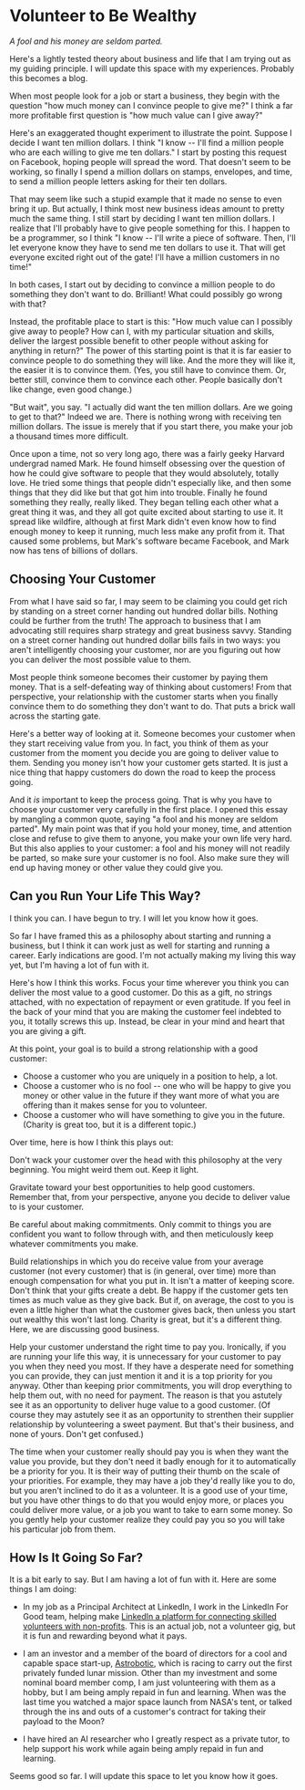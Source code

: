 Volunteer to Be Wealthy
=======================

_A fool and his money are seldom parted._

Here's a lightly tested theory about business and life that I am trying out as my guiding principle. I will update this space with my experiences. Probably this becomes a blog.

When most people look for a job or start a business, they begin with the question "how much money can I convince people to give me?" I think a far more profitable first question is "how much value can I give away?"

Here's an exaggerated thought experiment to illustrate the point. Suppose I decide I want ten million dollars. I think "I know -- I'll find a million people who are each willing to give me ten dollars." I start by posting this request on Facebook, hoping people will spread the word. That doesn't seem to be working, so finally I spend a million dollars on stamps, envelopes, and time, to send a million people letters asking for their ten dollars.

That may seem like such a stupid example that it made no sense to even bring it up. But actually, I think most new business ideas amount to pretty much the same thing. I still start by deciding I want ten million dollars. I realize that I'll probably have to give people something for this. I happen to be a programmer, so I think "I know -- I'll write a piece of software. Then, I'll let everyone know they have to send me ten dollars to use it. That will get everyone excited right out of the gate! I'll have a million customers in no time!"

In both cases, I start out by deciding to convince a million people to do something they don't want to do. Brilliant! What could possibly go wrong with that?

Instead, the profitable place to start is this: "How much value can I possibly give away to people? How can I, with my particular situation and skills, deliver the largest possible benefit to other people without asking for anything in return?" The power of this starting point is that it is far easier to convince people to do something they will like. And the more they will like it, the easier it is to convince them. (Yes, you still have to convince them. Or, better still, convince them to convince each other. People basically don't like change, even good change.)

"But wait", you say. "I actually did want the ten million dollars. Are we going to get to that?" Indeed we are. There is nothing wrong with receiving ten million dollars. The issue is merely that if you start there, you make your job a thousand times more difficult.

Once upon a time, not so very long ago, there was a fairly geeky Harvard undergrad named Mark. He found himself obsessing over the question of how he could give software to people that they would absolutely, totally love. He tried some things that people didn't especially like, and then some things that they did like but that got him into trouble. Finally he found something they really, really liked. They began telling each other what a great thing it was, and they all got quite excited about starting to use it. It spread like wildfire, although at first Mark didn't even know how to find enough money to keep it running, much less make any profit from it. That caused some problems, but Mark's software became Facebook, and Mark now has tens of billions of dollars.

Choosing Your Customer
----------------------

From what I have said so far, I may seem to be claiming you could get rich by standing on a street corner handing out hundred dollar bills. Nothing could be further from the truth! The approach to business that I am advocating still requires sharp strategy and great business savvy. Standing on a street corner handing out hundred dollar bills fails in two ways: you aren't intelligently choosing your customer, nor are you figuring out how you can deliver the most possible value to them.

Most people think someone becomes their customer by paying them money. That is a self-defeating way of thinking about customers! From that perspective, your relationship with the customer starts when you finally convince them to do something they don't want to do. That puts a brick wall across the starting gate.

Here's a better way of looking at it. Someone becomes your customer when they start receiving value from you. In fact, you think of them as your customer from the moment you decide you are going to deliver value to them. Sending you money isn't how your customer gets started. It is just a nice thing that happy customers do down the road to keep the process going. 

And it *is* important to keep the process going. That is why you have to choose your customer very carefully in the first place. I opened this essay by mangling a common quote, saying "a fool and his money are seldom parted". My main point was that if you hold your money, time, and attention close and refuse to give them to anyone, you make your own life very hard. But this also applies to your customer: a fool and his money will not readily be parted, so make sure your customer is no fool. Also make sure they will end up having money or other value they could give you.

Can you Run Your Life This Way?
-------------------------------

I think you can. I have begun to try. I will let you know how it goes.

So far I have framed this as a philosophy about starting and running a business, but I think it can work just as well for starting and running a career. Early indications are good. I'm not actually making my living this way yet, but I'm having a lot of fun with it.

Here's how I think this works. Focus your time wherever you think you can deliver the most value to a good customer. Do this as a gift, no strings attached, with no expectation of repayment or even gratitude. If you feel in the back of your mind that you are making the customer feel indebted to you, it totally screws this up. Instead, be clear in your mind and heart that you are giving a gift.

At this point, your goal is to build a strong relationship with a good customer:

- Choose a customer who you are uniquely in a position to help, a lot.
- Choose a customer who is no fool -- one who will be happy to give you money or other value in the future if they  want more of what you are offering than it makes sense for you to volunteer.
- Choose a customer who will have something to give you in the future. (Charity is great too, but it is a different topic.)

Over time, here is how I think this plays out:

Don't wack your customer over the head with this philosophy at the very beginning. You might weird them out. Keep it light.

Gravitate toward your best opportunities to help good customers. Remember that, from your perspective, anyone you decide to deliver value to is your customer.

Be careful about making commitments. Only commit to things you are confident you want to follow through with, and then meticulously keep whatever commitments you make.

Build relationships in which you do receive value from your average customer (not every customer) that is (in general, over time) more than enough compensation for what you put in. It isn't a matter of keeping score. Don't think that your gifts create a debt. Be happy if the customer gets ten times as much value as they give back. But if, on average, the cost to you is even a little higher than what the customer gives back, then unless you start out wealthy this won't last long. Charity is great, but it's a different thing. Here, we are discussing good business.

Help your customer understand the right time to pay you. Ironically, if you are running your life this way, it is unnecessary for your customer to pay you when they need you most. If they have a desperate need for something you can provide, they can just mention it and it is a top priority for you anyway. Other than keeping prior commitments, you will drop everything to help them out, with no need for payment. The reason is that you astutely see it as an opportunity to deliver huge value to a good customer. (Of course they may astutely see it as an opportunity to strenthen their supplier relationship by volunteering a sweet payment. But that's their business, and none of yours. Don't get confused.)

The time when your customer really should pay you is when they want the value you provide, but they don't need it badly enough for it to automatically be a priority for you. It is their way of putting their thumb on the scale of your priorities. For example, they may have a job they'd really like you to do, but you aren't inclined to do it as a volunteer. It is a good use of your time, but you have other things to do that you would enjoy more, or places you could deliver more value, or a job you want to take to earn some money. So you gently help your customer realize they could pay you so you will take his particular job from them.

How Is It Going So Far?
-----------------------

It is a bit early to say. But I am having a lot of fun with it. Here are some things I am doing:

- In my job as a Principal Architect at LinkedIn, I work in the LinkedIn For Good team, helping make [LinkedIn a platform for connecting skilled volunteers with non-profits](http://techcrunch.com/2014/01/15/linkedin-launches-a-volunteer-marketplace-to-extend-its-job-hunting-platform-to-free-work/). This is an actual job, not a volunteer gig, but it is fun and rewarding beyond what it pays.

- I am an investor and a member of the board of directors for a cool and capable space start-up, [Astrobotic](http://www.astrobotic.com), which is racing to carry out the first privately funded lunar mission. Other than my investment and some nominal board member comp, I am just volunteering with them as a hobby, but I am being amply repaid in fun and learning. When was the last time you watched a major space launch from NASA's tent, or talked through the ins and outs of a customer's contract for taking their payload to the Moon?

- I have hired an AI researcher who I greatly respect as a private tutor, to help support his work while again being amply repaid in fun and learning.

Seems good so far. I will update this space to let you know how it goes.
